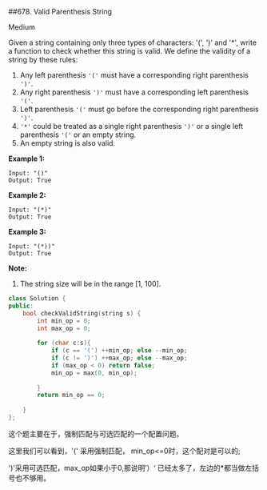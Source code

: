 \##678. Valid Parenthesis String

Medium

Given a string containing only three types of characters: '(', ')' and  '*', write a function to check whether this string is valid. We define  the validity of a string by these rules:

1. Any left parenthesis `'('` must have a corresponding right parenthesis `')'`.
2. Any right parenthesis `')'` must have a corresponding left parenthesis `'('`.
3. Left parenthesis `'('` must go before the corresponding right parenthesis `')'`.
4. `'*'` could be treated as a single right parenthesis `')'` or a single left parenthesis `'('` or an empty string.
5. An empty string is also valid.



**Example 1:**

```
Input: "()"
Output: True
```



**Example 2:**

```
Input: "(*)"
Output: True
```



**Example 3:**

```
Input: "(*))"
Output: True
```



**Note:**

1. The string size will be in the range [1, 100].

```c++
class Solution {
public:
    bool checkValidString(string s) {
        int min_op = 0;
        int max_op = 0;
        
        for (char c:s){
            if (c == '(') ++min_op; else --min_op;
            if (c != ')') ++max_op; else --max_op;
            if (max_op < 0) return false;
            min_op = max(0, min_op);
            
        }
        return min_op == 0;
        
    }
};
```



这个题主要在于，强制匹配与可选匹配的一个配置问题。

这里我们可以看到，'(' 采用强制匹配，  min_op<=0时，这个配对是可以的;

')'采用可选匹配，max_op如果小于0,那说明’）‘ 已经太多了，左边的*都当做左括号也不够用。 